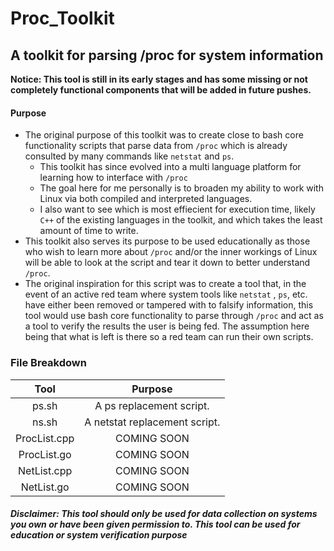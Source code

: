 # Proc_Toolkit

## A toolkit for parsing /proc for system information

**Notice: This tool is still in its early stages and has some missing or not completely functional components that will be added in future pushes.**

#### Purpose

- The original purpose of this toolkit was to create close to bash core functionality scripts that parse data from `/proc` which is already consulted by many commands like `netstat` and `ps`. 
    - This toolkit has since evolved into a multi language platform for learning how to interface with `/proc`
    - The goal here for me personally is to broaden my ability to work with Linux via both compiled and interpreted languages.
    - I also want to see which is most effiecient for execution time, likely `C++` of the existing languages in the toolkit, and which takes the least amount of time to write. 
- This toolkit also serves its purpose to be used educationally as those who wish to learn more about `/proc` and/or the inner workings of Linux will be able to look at the script and tear it down to better understand `/proc`. 
- The original inspiration for this script was to create a tool that, in the event of an active red team where system tools like `netstat` , `ps`, etc. have  either been removed or tampered with to falsify information, this tool would use bash core functionality to parse through `/proc` and act as a tool to verify the results the user is being fed. The assumption here being that what is left is there so a red team can run their own scripts. 

### File Breakdown

| Tool  |            Purpose            |
| :---: | :---------------------------: |
| ps.sh |   A ps replacement script.    |
| ns.sh | A netstat replacement script. |
| ProcList.cpp | COMING SOON |
| ProcList.go | COMING SOON |
| NetList.cpp | COMING SOON |
| NetList.go | COMING SOON |














##### Disclaimer: This tool should only be used for data collection on systems you own or have been given permission to. This tool can be used for education or system verification purpose